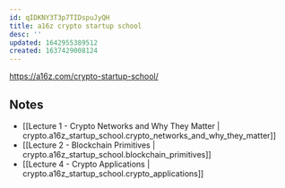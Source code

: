 ```yaml
---
id: qIDKNY3T3p7TIDspuJyQH
title: a16z crypto startup school
desc: ''
updated: 1642955389512
created: 1637429008124
---
```


https://a16z.com/crypto-startup-school/

## Notes

* [[Lecture 1 - Crypto Networks and Why They Matter | crypto.a16z_startup_school.crypto_networks_and_why_they_matter]]
* [[Lecture 2 - Blockchain Primitives | crypto.a16z_startup_school.blockchain_primitives]]
* [[Lecture 4 - Crypto Applications | crypto.a16z_startup_school.crypto_applications]]
